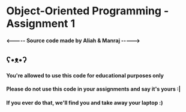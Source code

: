 # Object-Oriented Programming - Assignment 1

#### <----- Source code made by Aliah & Manraj ----->

## ʕ•ᴥ•ʔ
#### You're allowed to use this code for educational purposes only
#### Please do not use this code in your assignments and say it's yours :|
#### If you ever do that, we'll find you and take away your laptop :)
